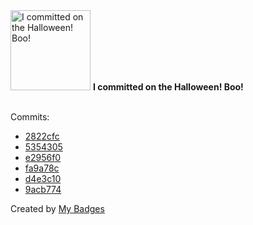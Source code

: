 <img src="https://my-badges.github.io/my-badges/spooky-commit.png" alt="I committed on the Halloween! Boo!" title="I committed on the Halloween! Boo!" width="128">
<strong>I committed on the Halloween! Boo!</strong>
<br><br>

Commits:

- <a href="https://github.com/gnerkus/ranque-client/commit/2822cfc3d9c3e1b49378ec7ed0d4f791a554ba2f">2822cfc</a>
- <a href="https://github.com/gnerkus/ranque-client/commit/53543058542ebe4945eafcec3e170b2b5fac0ae8">5354305</a>
- <a href="https://github.com/gnerkus/ranque-client/commit/e2956f0e74680de6225c89766a598131befcf8b8">e2956f0</a>
- <a href="https://github.com/gnerkus/ranque-client/commit/fa9a78ce32dd6dbf91dd6a87a9fbc7c8cb3ed18c">fa9a78c</a>
- <a href="https://github.com/gnerkus/wagago/commit/d4e3c103bb777ace895f2feb5aa1bdb20830a73a">d4e3c10</a>
- <a href="https://github.com/gnerkus/wagago/commit/9acb77444c2cfefb2a0b61998368c4759ebc731c">9acb774</a>


Created by <a href="https://github.com/my-badges/my-badges">My Badges</a>